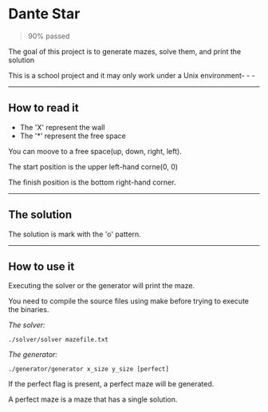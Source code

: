 # Dante Star

>90% passed

The goal of this project is to generate mazes, solve them, and print the solution

This is a school project and it may only work under a Unix environment- - -
- - -
## How to read it

* The 'X' represent the wall
* The '*' represent the free space

You can moove to a free space(up, down, right, left).

The start position is the upper left-hand corne(0, 0)

The finish position is the bottom right-hand corner.
- - -
## The solution

The solution is mark with the 'o' pattern.
- - -
## How to use it

Executing the solver or the generator will print the maze.

You need to compile the source files using make before trying to execute the binaries.

*The solver:*

```./solver/solver mazefile.txt```

*The generator:*

```./generator/generator x_size y_size [perfect]```

If the perfect flag is present, a perfect maze will be generated.

A perfect maze is a maze that has a single solution.
